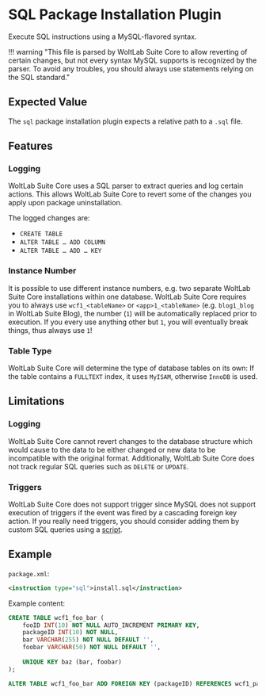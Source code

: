 # SQL Package Installation Plugin

Execute SQL instructions using a MySQL-flavored syntax.

!!! warning "This file is parsed by WoltLab Suite Core to allow reverting of certain changes, but not every syntax MySQL supports is recognized by the parser. To avoid any troubles, you should always use statements relying on the SQL standard."


## Expected Value

The `sql` package installation plugin expects a relative path to a `.sql` file.


## Features

### Logging

WoltLab Suite Core uses a SQL parser to extract queries and log certain actions.
This allows WoltLab Suite Core to revert some of the changes you apply upon package uninstallation.

The logged changes are:

- `CREATE TABLE`
- `ALTER TABLE … ADD COLUMN`
- `ALTER TABLE … ADD … KEY`

### Instance Number

It is possible to use different instance numbers, e.g. two separate WoltLab Suite Core installations within one database.
WoltLab Suite Core requires you to always use `wcf1_<tableName>` or `<app>1_<tableName>` (e.g. `blog1_blog` in WoltLab Suite Blog), the number (`1`) will be automatically replaced prior to execution.
If you every use anything other but `1`, you will eventually break things, thus always use `1`!

### Table Type

WoltLab Suite Core will determine the type of database tables on its own:
If the table contains a `FULLTEXT` index, it uses `MyISAM`, otherwise `InnoDB` is used.


## Limitations

### Logging

WoltLab Suite Core cannot revert changes to the database structure which would cause to the data to be either changed or new data to be incompatible with the original format.
Additionally, WoltLab Suite Core does not track regular SQL queries such as `DELETE` or `UPDATE`.

### Triggers

WoltLab Suite Core does not support trigger since MySQL does not support execution of triggers if the event was fired by a cascading foreign key action.
If you really need triggers, you should consider adding them by custom SQL queries using a [script](script.md).


## Example

`package.xml`:

```xml
<instruction type="sql">install.sql</instruction>
```

Example content:

```sql
CREATE TABLE wcf1_foo_bar (
	fooID INT(10) NOT NULL AUTO_INCREMENT PRIMARY KEY,
	packageID INT(10) NOT NULL,
	bar VARCHAR(255) NOT NULL DEFAULT '',
	foobar VARCHAR(50) NOT NULL DEFAULT '',
	
	UNIQUE KEY baz (bar, foobar)
);

ALTER TABLE wcf1_foo_bar ADD FOREIGN KEY (packageID) REFERENCES wcf1_package (packageID) ON DELETE CASCADE;
```
